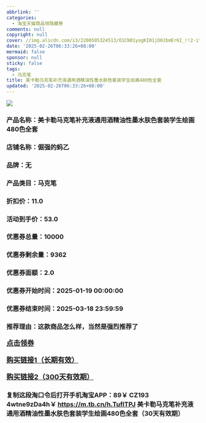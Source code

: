 ```yaml
---
abbrlink: ''
categories:
  - 淘宝天猫商品领隐藏券
comments: null
copyright: null
cover: //img.alicdn.com/i3/2200595324513/O1CN01yogKI01jD0JbmEr6I_!!2-item_pic.png
date: '2025-02-26T06:33:26+08:00'
mermaid: false
sponsor: null
sticky: false
tags:
  - 马克笔
title: 美卡勒马克笔补充液通用酒精油性墨水肤色套装学生绘画480色全套
updated: '2025-02-26T06:33:26+08:00'
--- 
```


![](//img.alicdn.com/i3/2200595324513/O1CN01yogKI01jD0JbmEr6I_!!2-item_pic.png)

### 产品名称：美卡勒马克笔补充液通用酒精油性墨水肤色套装学生绘画480色全套
### 店铺名称：倔强的蚂乙
### 品牌：无
### 产品类目：马克笔
### 折扣价：11.0
### 活动到手价：53.0
### 优惠券总量：10000
### 优惠券剩余量：9362
### 优惠券面额：2.0
### 优惠券开始时间：2025-01-19 00:00:00	
### 优惠券结束时间：2025-03-18 23:59:59	
### 推荐理由：这款商品怎么样，当然是强烈推荐了

<p style="font-size: 18px; font-weight: bold;">
  <a href="这款商品太牛了！销售太火爆以至于没有设置" target="_blank">点击领券</a>
</p>
<p style="font-size: 18px; font-weight: bold;">
  <a href="https://s.click.taobao.com/t?e=m%3D2%26s%3DNmGuUi6xgX1w4vFB6t2Z2ueEDrYVVa64LKpWJ%2Bin0XLjf2vlNIV67uW8xal2bDKcxeoNewupcd73ID%2FV1RqsF4wnCJeELi4I%2FIEn%2BS1IjHAB0ghlTd7WlZVm%2FOAUUFw71qrpxiwMoCNxc1AtbZGVS3F093CfomGSTmA1GeZT1fbNEPXytV9ALq8XLr9cF0l0AOJ7n9hIYuTkWTPHo%2BXyoplbhlJKG8wjIuZ%2Fe%2BgeI%2Fib%2B2CwsmQL6ArMl7dd%2BCWTZ%2F3BC69QGUGM7KZ1%2BwryL0LEkqTedE399KEV1g6mN9Bh0O3Rc5H%2FprhhRv9wkmuMPCmJ0Dxop%2FXmKqLj%2BmyVGg%3D%3D" target="_blank">购买链接1（长期有效）</a>
</p>
<p style="font-size: 18px; font-weight: bold;">
  <a href="https://s.click.taobao.com/YTgXVNs" target="_blank">购买链接2（300天有效期）</a>
</p>

### 复制这段淘口令后打开手机淘宝APP：89￥ CZ193 4wtne9zDa4h￥ https://m.tb.cn/h.TuflTPJ  美卡勒马克笔补充液通用酒精油性墨水肤色套装学生绘画480色全套（30天有效期）
